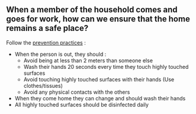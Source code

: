 ## When a member of the household comes and goes for work, how can we ensure that the home remains a safe place?

Follow the [prevention practices](https://www.canada.ca/en/public-health/services/diseases/2019-novel-coronavirus-infection/prevention-risks.html#hygiene) :
- When the person is out, they should :
	- Avoid being at less than 2 meters than someone else
	- Wash their hands 20 seconds every time they touch highly touched surfaces 
	- Avoid touching highly touched surfaces with their hands (Use clothes/tissues)
	- Avoid any physical contacts with the others
- When they come home they can change and should wash their hands
- All highly touched surfaces should be disinfected daily
